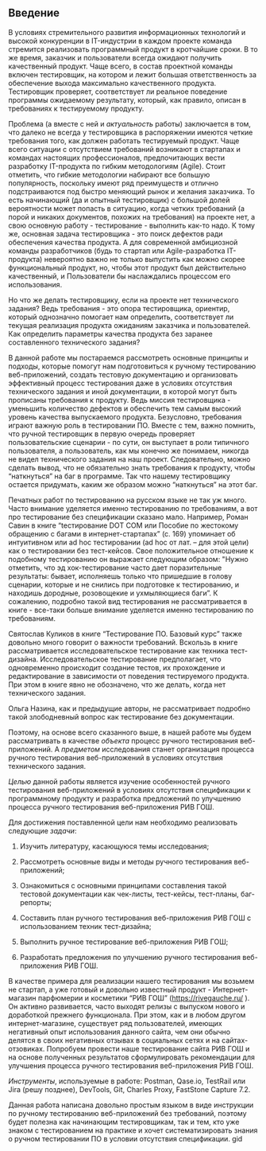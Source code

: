## Введение 

В условиях стремительного развития информационных технологий и высокой конкуренции в IT-индустрии в каждом проекте команда стремится реализовать программный продукт в кротчайшие сроки. В то же время, заказчик и пользователи всегда ожидают получить качественный продукт. Чаще всего, в состав проектной команды включен тестировщик, на котором и лежит большая ответственность за обеспечение выхода максимально качественного продукта. Тестировщик проверяет, соответствует ли реальное поведение программы ожидаемому результату, который, как правило, описан в требованиях к тестируемому продукту. 

Проблема (а вместе с ней и *актуальность* работы) заключается в том, что далеко не всегда у тестировщика в распоряжении имеются четкие требования того, как должен работать тестируемый продукт. Чаще всего ситуации с отсутствием требований возникают в стартапах и командах настоящих профессионалов, предпочитающих вести разработку IT-продукта по гибким методологиям (Agile). Стоит отметить, что гибкие методологии набирают все большую популярность, поскольку имеют ряд преимуществ и отлично подстраиваются под быстро меняющий рынок и желания заказчика. То есть начинающий (да и опытный тестировщик) с большой долей вероятности может попасть в ситуацию, когда четких требований (а порой и никаких документов, похожих на требования) на проекте нет, а свою основную работу - тестирование - выполнить как-то надо. К тому же, основная задача тестировщика - это поиск дефектов ради обеспечения качества продукта. А для современной амбициозной команды разработчиков (будь то стартап или Agile-разработка IT-продукта) невероятно важно не только выпустить как можно скорее функциональный продукт, но, чтобы этот продукт был действительно качественный, и Пользователи бы наслаждались процессом его использования.  

Но что же делать тестировщику, если на проекте нет технического задания? Ведь требования - это опора тестировщика, ориентир, который однозначно помогает нам определить, соответствует ли текущая реализация продукта ожиданиям заказчика и пользователей. Как определить параметры качества продукта без заранее составленного технического задания? 

В данной работе мы постараемся рассмотреть основные принципы и подходы, которые помогут нам подготовиться к ручному тестированию веб-приложений, создать тестовую документацию и организовать эффективный процесс тестирования даже в условиях отсутствия технического задания и иной документации, в которой могут быть прописаны требования к продукту. Ведь миссия тестировщика - уменьшить количество дефектов и обеспечить тем самым высокий уровень качества выпускаемого продукта.  Безусловно, требования играют важную роль в тестировании ПО. Вместе с тем, важно помнить, что ручной тестировщик в первую очередь проверяет пользовательские сценарии - по сути, он выступает в роли типичного пользователя, а пользователь, как мы конечно же понимаем, никогда не видел технического задания на наш проект. Следовательно, можно сделать вывод, что не обязательно знать требования к продукту, чтобы “наткнуться” на баг в программе. Так что нашему тестировщику остается придумать, каким же образом можно “наткнуться” на этот баг. 

Печатных работ по тестированию на русском языке не так уж много. Часто внимание уделяется именно тестированию по требованиям, а вот про тестирование без спецификации сказано мало. Например, Роман Савин в книге “teстирование DOT COM или Пособие по жестокому обращению с багами в интернет-стартапах” (с. 169) упоминает об интуитивном или ad hoc тестировании (ad hoc от лат. – для этой цели) как о тестировании без тест-кейсов. Свое положительное отношение к подобному тестированию он выражает следующим образом: "Нужно отметить, что эд хок-тестирование часто дает поразительные результаты: бывает, исполняешь только что пришедшие в голову сценарии, которые и не снились при подготовке к тестированию, и находишь дородные, розовощекие и ухмыляющиеся баги”. К сожалению, подробно такой вид тестирования не рассматривается в книге - все-таки больше внимание уделяется именно тестированию по требованиям.  

Святослав Куликов в книге “Тестирование ПО. Базовый курс” также довольно много говорит о важности требований. Вскользь в книге рассматривается исследовательское тестирование как техника тест-дизайна. Исследовательское тестирование предполагает, что одновременно происходит создание тестов, их прохождение и редактирование в зависимости от поведения тестируемого продукта. При этом в книге явно не обозначено, что же делать, когда нет технического задания. 

Ольга Назина, как и предыдущие авторы, не рассматривает подробно такой злободневный вопрос как тестирование без документации.  

Поэтому, на основе всего сказанного выше, в нашей работе мы будем рассматривать в качестве *объекта* процесс ручного тестирования веб-приложений. А *предметом* исследования станет организация процесса ручного тестирования веб-приложений в условиях отсутствия технического задания. 

*Целью* данной работы является изучение особенностей ручного тестирования веб-приложений в условиях отсутствия спецификации к программному продукту и разработка предложений по улучшению процесса ручного тестирования веб-приложения РИВ ГОШ. 

Для достижения поставленной цели нам необходимо реализовать следующие *задачи*:  

1. Изучить литературу, касающуюся темы исследования;     

2. Рассмотреть основные виды и методы ручного тестирования веб-приложений;  

3. Ознакомиться с основными принципами составления такой тестовой документации как чек-листы, тест-кейсы, тест-планы, баг-репорты;  

4. Составить план ручного тестирования веб-приложения РИВ ГОШ с использованием техник тест-дизайна;    

5. Выполнить ручное тестирование веб-приложения РИВ ГОШ;   

6. Разработать предложения по улучшению ручного тестирования веб-приложения РИВ ГОШ. 

В качестве примера для реализации нашего тестирования мы возьмем не стартап, а уже готовый и довольно известный продукт - Интернет-магазин парфюмерии и косметики “РИВ ГОШ” (https://rivegauche.ru/ ). Он активно развивается, часто выходят релизы с выпуском нового и доработкой прежнего функционала. При этом, как и в любом другом интернет-магазине, существует ряд пользователей, имеющих негативный опыт использования данного сайта, чем они обычно делятся в своих негативных отзывах в социальных сетях и на сайтах-отзовиках. Попробуем провести наше тестирование сайта РИВ ГОШ и на основе полученных результатов сформулировать рекомендации для улучшения процесса ручного тестирования веб-приложения РИВ ГОШ. 

*Инструменты*, используемые в работе: Postman, Qase.io, TestRail или Jira (решу позднее), DevTools, Git, Charles Proxy, FastStone Capture 7.2.     

Данная работа написана довольно простым языком в виде инструкции по ручному тестированию веб-приложений без требований, поэтому будет полезна как начинающим тестировщикам, так и тем, кто уже знаком с тестированием на практике и хочет систематизировать знания о ручном тестировании ПО в условии отсутствия спецификации. gid 